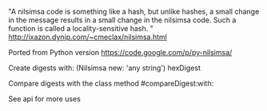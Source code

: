 "A nilsimsa code is something like a hash, but unlike hashes, a small change in the message results in a small change in the nilsimsa code. Such a function is called a locality-sensitive hash. "
http://ixazon.dynip.com/~cmeclax/nilsimsa.html

Ported from Python version
https://code.google.com/p/py-nilsimsa/

Create digests with:
	(Nilsimsa new: 'any string') hexDigest 

Compare digests with the class method #compareDigest:with:

See api for more uses
	